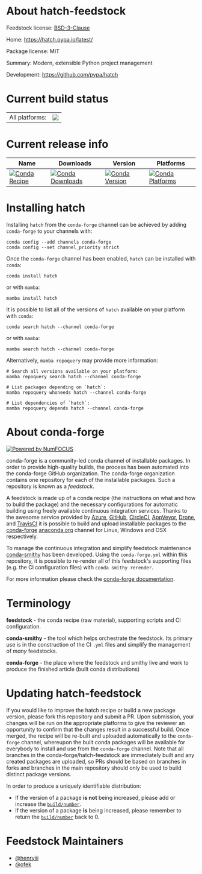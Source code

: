 About hatch-feedstock
=====================

Feedstock license: [BSD-3-Clause](https://github.com/conda-forge/hatch-feedstock/blob/main/LICENSE.txt)

Home: https://hatch.pypa.io/latest/

Package license: MIT

Summary: Modern, extensible Python project management

Development: https://github.com/pypa/hatch

Current build status
====================


<table><tr><td>All platforms:</td>
    <td>
      <a href="https://dev.azure.com/conda-forge/feedstock-builds/_build/latest?definitionId=16673&branchName=main">
        <img src="https://dev.azure.com/conda-forge/feedstock-builds/_apis/build/status/hatch-feedstock?branchName=main">
      </a>
    </td>
  </tr>
</table>

Current release info
====================

| Name | Downloads | Version | Platforms |
| --- | --- | --- | --- |
| [![Conda Recipe](https://img.shields.io/badge/recipe-hatch-green.svg)](https://anaconda.org/conda-forge/hatch) | [![Conda Downloads](https://img.shields.io/conda/dn/conda-forge/hatch.svg)](https://anaconda.org/conda-forge/hatch) | [![Conda Version](https://img.shields.io/conda/vn/conda-forge/hatch.svg)](https://anaconda.org/conda-forge/hatch) | [![Conda Platforms](https://img.shields.io/conda/pn/conda-forge/hatch.svg)](https://anaconda.org/conda-forge/hatch) |

Installing hatch
================

Installing `hatch` from the `conda-forge` channel can be achieved by adding `conda-forge` to your channels with:

```
conda config --add channels conda-forge
conda config --set channel_priority strict
```

Once the `conda-forge` channel has been enabled, `hatch` can be installed with `conda`:

```
conda install hatch
```

or with `mamba`:

```
mamba install hatch
```

It is possible to list all of the versions of `hatch` available on your platform with `conda`:

```
conda search hatch --channel conda-forge
```

or with `mamba`:

```
mamba search hatch --channel conda-forge
```

Alternatively, `mamba repoquery` may provide more information:

```
# Search all versions available on your platform:
mamba repoquery search hatch --channel conda-forge

# List packages depending on `hatch`:
mamba repoquery whoneeds hatch --channel conda-forge

# List dependencies of `hatch`:
mamba repoquery depends hatch --channel conda-forge
```


About conda-forge
=================

[![Powered by
NumFOCUS](https://img.shields.io/badge/powered%20by-NumFOCUS-orange.svg?style=flat&colorA=E1523D&colorB=007D8A)](https://numfocus.org)

conda-forge is a community-led conda channel of installable packages.
In order to provide high-quality builds, the process has been automated into the
conda-forge GitHub organization. The conda-forge organization contains one repository
for each of the installable packages. Such a repository is known as a *feedstock*.

A feedstock is made up of a conda recipe (the instructions on what and how to build
the package) and the necessary configurations for automatic building using freely
available continuous integration services. Thanks to the awesome service provided by
[Azure](https://azure.microsoft.com/en-us/services/devops/), [GitHub](https://github.com/),
[CircleCI](https://circleci.com/), [AppVeyor](https://www.appveyor.com/),
[Drone](https://cloud.drone.io/welcome), and [TravisCI](https://travis-ci.com/)
it is possible to build and upload installable packages to the
[conda-forge](https://anaconda.org/conda-forge) [anaconda.org](https://anaconda.org/)
channel for Linux, Windows and OSX respectively.

To manage the continuous integration and simplify feedstock maintenance
[conda-smithy](https://github.com/conda-forge/conda-smithy) has been developed.
Using the ``conda-forge.yml`` within this repository, it is possible to re-render all of
this feedstock's supporting files (e.g. the CI configuration files) with ``conda smithy rerender``.

For more information please check the [conda-forge documentation](https://conda-forge.org/docs/).

Terminology
===========

**feedstock** - the conda recipe (raw material), supporting scripts and CI configuration.

**conda-smithy** - the tool which helps orchestrate the feedstock.
                   Its primary use is in the construction of the CI ``.yml`` files
                   and simplify the management of *many* feedstocks.

**conda-forge** - the place where the feedstock and smithy live and work to
                  produce the finished article (built conda distributions)


Updating hatch-feedstock
========================

If you would like to improve the hatch recipe or build a new
package version, please fork this repository and submit a PR. Upon submission,
your changes will be run on the appropriate platforms to give the reviewer an
opportunity to confirm that the changes result in a successful build. Once
merged, the recipe will be re-built and uploaded automatically to the
`conda-forge` channel, whereupon the built conda packages will be available for
everybody to install and use from the `conda-forge` channel.
Note that all branches in the conda-forge/hatch-feedstock are
immediately built and any created packages are uploaded, so PRs should be based
on branches in forks and branches in the main repository should only be used to
build distinct package versions.

In order to produce a uniquely identifiable distribution:
 * If the version of a package **is not** being increased, please add or increase
   the [``build/number``](https://docs.conda.io/projects/conda-build/en/latest/resources/define-metadata.html#build-number-and-string).
 * If the version of a package **is** being increased, please remember to return
   the [``build/number``](https://docs.conda.io/projects/conda-build/en/latest/resources/define-metadata.html#build-number-and-string)
   back to 0.

Feedstock Maintainers
=====================

* [@henryiii](https://github.com/henryiii/)
* [@ofek](https://github.com/ofek/)

